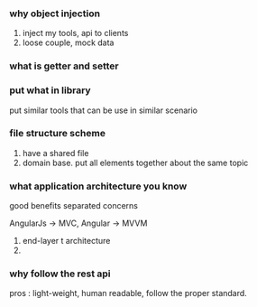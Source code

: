 ### why object injection
1. inject my tools, api to clients
2. loose couple, mock data

### what is getter and setter

### put what in library
put similar tools that can be use in similar scenario

### file structure scheme
1. have a shared file
2. domain base. put all elements together about the same topic

### what application architecture you know
good benefits separated concerns

AngularJs -> MVC, Angular -> MVVM

1. end-layer t architecture
2. 

### why follow the rest api
pros : light-weight, human readable, follow the proper standard.
 